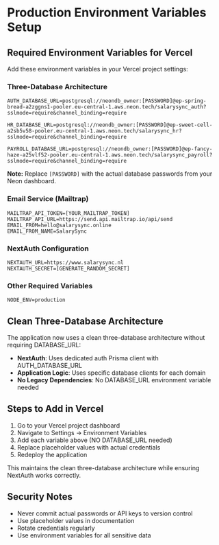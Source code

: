 # Production Environment Variables Setup

## Required Environment Variables for Vercel

Add these environment variables in your Vercel project settings:

### Three-Database Architecture
```
AUTH_DATABASE_URL=postgresql://neondb_owner:[PASSWORD]@ep-spring-bread-a2zggns1-pooler.eu-central-1.aws.neon.tech/salarysync_auth?sslmode=require&channel_binding=require

HR_DATABASE_URL=postgresql://neondb_owner:[PASSWORD]@ep-sweet-cell-a2sb5v58-pooler.eu-central-1.aws.neon.tech/salarysync_hr?sslmode=require&channel_binding=require

PAYROLL_DATABASE_URL=postgresql://neondb_owner:[PASSWORD]@ep-fancy-haze-a25vlf52-pooler.eu-central-1.aws.neon.tech/salarysync_payroll?sslmode=require&channel_binding=require
```

**Note:** Replace `[PASSWORD]` with the actual database passwords from your Neon dashboard.

### Email Service (Mailtrap)
```
MAILTRAP_API_TOKEN=[YOUR_MAILTRAP_TOKEN]
MAILTRAP_API_URL=https://send.api.mailtrap.io/api/send
EMAIL_FROM=hello@salarysync.online
EMAIL_FROM_NAME=SalarySync
```

### NextAuth Configuration
```
NEXTAUTH_URL=https://www.salarysync.nl
NEXTAUTH_SECRET=[GENERATE_RANDOM_SECRET]
```

### Other Required Variables
```
NODE_ENV=production
```

## Clean Three-Database Architecture

The application now uses a clean three-database architecture without requiring DATABASE_URL:

- **NextAuth**: Uses dedicated auth Prisma client with AUTH_DATABASE_URL
- **Application Logic**: Uses specific database clients for each domain
- **No Legacy Dependencies**: No DATABASE_URL environment variable needed

## Steps to Add in Vercel

1. Go to your Vercel project dashboard
2. Navigate to Settings → Environment Variables
3. Add each variable above (NO DATABASE_URL needed)
4. Replace placeholder values with actual credentials
5. Redeploy the application

This maintains the clean three-database architecture while ensuring NextAuth works correctly.

## Security Notes

- Never commit actual passwords or API keys to version control
- Use placeholder values in documentation
- Rotate credentials regularly
- Use environment variables for all sensitive data

